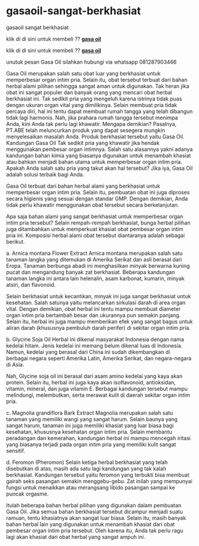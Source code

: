 # gasaoil-sangat-berkhasiat
gasaoil sangat berkhasiat

klik di di sini untuk membeli ?? <a href="https://www.gasaoils.com/" rel="nofollow"><b>gasa oil</b></a>

klik di di sini untuk membeli ?? <a href="https://www.gasaoils.com/" rel="nofollow"><b>gasa oil</b></a>

unutuk pesan Gasa Oil silahkan hubungi via whatsapp 081287903466



Gasa Oil merupakan salah satu obat luar yang berkhasiat untuk memperbesar organ intim pria. Selain itu, obat tersebut terbuat dari bahan herbal alami pilihan sehingga sangat aman untuk digunakan. Tak heran jika obat ini sangat populer dan banyak orang yang mencari obat herbal berkhasiat ini.
Tak sedikit pria yang mengeluh karena istrinya tidak puas dengan ukuran organ vital yang dimilikinya. Selain membuat pria tidak percaya diri, hal ini tentu dapat membuat rumah tangga yang telah dibangun tidak lagi harmonis. Nah, jika prahara rumah tangga tersebut menimpa Anda, kini Anda tak perlu lagi khawatir. Mengapa demikian? Pasalnya, PT.ABE telah meluncurkan produk yang dapat sesegera mungkin menyelesaikan masalah Anda. Produk berkhasiat tersebut yaitu Gasa Oil.
Kandungan Gasa Oil
Tak sedikit pria yang khawatir jika hendak menggunakan pembesar organ intimnya. Salah satu alasannya yakni adanya kandungan bahan kimia yang biasanya digunakan untuk menambah khasiat atau bahkan menjadi bahan utama untuk memperbesar organ intim pria. Apakah Anda salah satu pria yang takut akan hal tersebut? Jika iya, Gasa Oil adalah solusi terbaik bagi Anda.

Gasa Oil terbuat dari bahan herbal alami yang berkhasiat untuk memperbesar organ intim pria. Selain itu, pembuatan obat ini juga diproses secara higienis yang sesuai dengan standar GMP. Dengan demikian, Anda tidak perlu khawatir menggunakan obat tersebut secara berkelanjutan.


 
Apa saja bahan alami yang sangat berkhasiat untuk memperbesar organ intim pria tersebut? Selain rempah-rempah berkhasiat, bunga herbal pilihan juga ditambahkan untuk memperkuat khasiat obat pembesar organ intim pria ini. Komposisi herbal alami obat tersebut diantaranya adalah sebagai berikut.

a. Arnica montana Flower Extract
Arnica montana merupakan salah satu tanaman langka yang ditemukan di Amerika Serikat dan asli berasal dari Eropa. Tanaman berbunga abadi ini menghasilkan minyak berwarna kuning pucat dan mengandung banyak zat berkhasiat. Beberapa kandungan tanaman langka ini antara lain helenalin, asam karbonat, kumarin, minyak atsiri, dan flavonoid.

Selain berkhasiat untuk kecantikan, minyak ini juga sangat berkhasiat untuk kesehatan. Salah satunya yaitu melancarkan sirkulasi darah di area organ vital. Dengan demikian, obat herbal ini tentu mampu membuat diameter organ intim pria bertambah besar dan ukurannya pun semakin panjang. Selain itu, herbal ini juga mampu memberikan efek yang sangat bagus untuk aliran darah (khususnya pembuluh darah perifer) di sekitar organ intim pria.

b. Glycine Soja Oil
Herbal ini dikenal masyarakat Indonesia dengan nama kedelai hitam. Jenis kedelai ini memang belum dikenal luas di Indonesia. Namun, kedelai yang berasal dari China ini sudah dikembangkan di berbagai negara seperti Amerika Latin, Amerika Serikat, dan negara-negara di Asia.

Nah, Glycine soja oil ini berasal dari asam amino kedelai yang kaya akan protein. Selain itu, herbal ini juga kaya akan isoflavonoid, antioksidan, vitamin, mineral, dan juga vitamin E. Berbagai kandungan tersebut mampu melindungi, melembutkan, serta merawat kulit di daerah sekitar organ intim pria.

c. Magnolia grandiflora Bark Extract
Magnolia merupakan salah satu tanaman yang memiliki wangi yang sangat harum. Selain baunya yang sangat harum, tanaman ini juga memiliki khasiat yang luar biasa bagi kesehatan, khususnya kesehatan organ intim pria. Selain membantu peradangan dan kemerahan, kandungan herbal ini mampu mencegah iritasi yang biasanya terjadi pada organ intim pria yang memiliki kulit sangat sensitif.

d. Feromon (Pheromon)
Selain ketiga herbal berkhasiat yang telah disebutkan di atas, masih ada satu lagi kandungan yang tak kalah berkhasiat. Kandungan tersebut yaitu feromon yang terbukti bisa membuat gairah seks pasangan semakin menggebu-gebu. Zat inilah yang mempunyai fungsi untuk menaikkan atau merangsang libido pasangan sampai ke puncak orgasme.

Itulah beberapa bahan herbal pilihan yang digunakan dalam pembuatan Gasa Oil. Jika semua bahan berkhasiat tersebut dicampur menjadi suatu ramuan, tentu khasiatnya akan sangat luar biasa. Selain itu, masih banyak bahan herbal lain yang digunakan untuk menambah khasiat dari obat pembesar organ intim pria tersebut. Oleh karena itu, Anda tak perlu ragu lagi akan khasiat dari obat herbal yang sangat ampuh ini.
